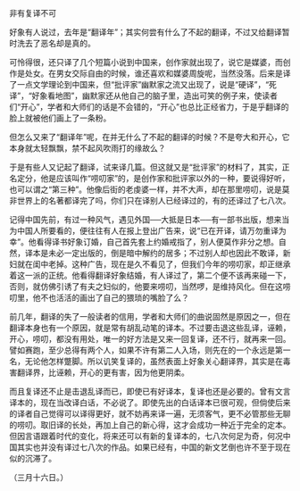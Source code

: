 非有复译不可

  

好象有人说过，去年是“翻译年”；其实何尝有什么了不起的翻译，不过又给翻译暂时洗去了恶名却是真的。

可怜得很，还只译了几个短篇小说到中国来，创作家就出现了，说它是媒婆，而创作是处女。在男女交际自由的时候，谁还喜欢和媒婆周旋呢，当然没落。后来是译了一点文学理论到中国来，但“批评家”幽默家之流又出现了，说是“硬译”，“死译”，“好象看地图”，幽默家还从他自己的脑子里，造出可笑的例子来，使读者们“开心”，学者和大师们的话是不会错的，“开心”也总比正经省力，于是乎翻译的脸上就被他们画上了一条粉。

但怎么又来了“翻译年”呢，在并无什么了不起的翻译的时候？不是夸大和开心，它本身就太轻飘飘，禁不起风吹雨打的缘故么？

于是有些人又记起了翻译，试来译几篇。但这就又是“批评家”的材料了，其实，正名定分，他是应该叫作“唠叨家”的，是创作家和批评家以外的一种，要说得好听，也可以谓之“第三种”。他像后街的老虔婆一样，并不大声，却在那里唠叨，说是莫非世界上的名著都译完了吗，你们只在译别人已经译过的，有的还译过了七八次。

记得中国先前，有过一种风气，遇见外国──大抵是日本──有一部书出版，想来当为中国人所要看的，便往往有人在报上登出广告来，说“已在开译，请万勿重译为幸”。他看得译书好象订婚，自己首先套上约婚戒指了，别人便莫作非分之想。自然，译本是未必一定出版的，倒是暗中解约的居多；不过别人却也因此不敢译，新妇就在闺中老掉。这种广告，现在是久不看见了，但我们今年的唠叨家，却正继承着这一派的正统。他看得翻译好象结婚，有人译过了，第二个便不该再来碰一下，否则，就仿佛引诱了有夫之妇似的，他要来唠叨，当然啰，是维持风化。但在这唠叨里，他不也活活的画出了自己的猥琐的嘴脸了么？

前几年，翻译的失了一般读者的信用，学者和大师们的曲说固然是原因之一，但在翻译本身也有一个原因，就是常有胡乱动笔的译本。不过要击退这些乱译，诬赖，开心，唠叨，都没有用处，唯一的好方法是又来一回复译，还不行，就再来一回。譬如赛跑，至少总得有两个人，如果不许有第二人入场，则先在的一个永远是第一名，无论他怎样蹩脚。所以讥笑复译的，虽然表面上好象关心翻译界，其实是在毒害翻译界，比诬赖，开心的更有害，因为他更阴柔。

而且复译还不止是击退乱译而已，即使已有好译本，复译也还是必要的。曾有文言译本的，现在当改译白话，不必说了。即使先出的白话译本已很可观，但倘使后来的译者自己觉得可以译得更好，就不妨再来译一遍，无须客气，更不必管那些无聊的唠叨。取旧译的长处，再加上自己的新心得，这才会成功一种近于完全的定本。但因言语跟着时代的变化，将来还可以有新的复译本的，七八次何足为奇，何况中国其实也并没有译过七八次的作品。如果已经有，中国的新文艺倒也许不至于现在似的沉滞了。

  

（三月十六日。）